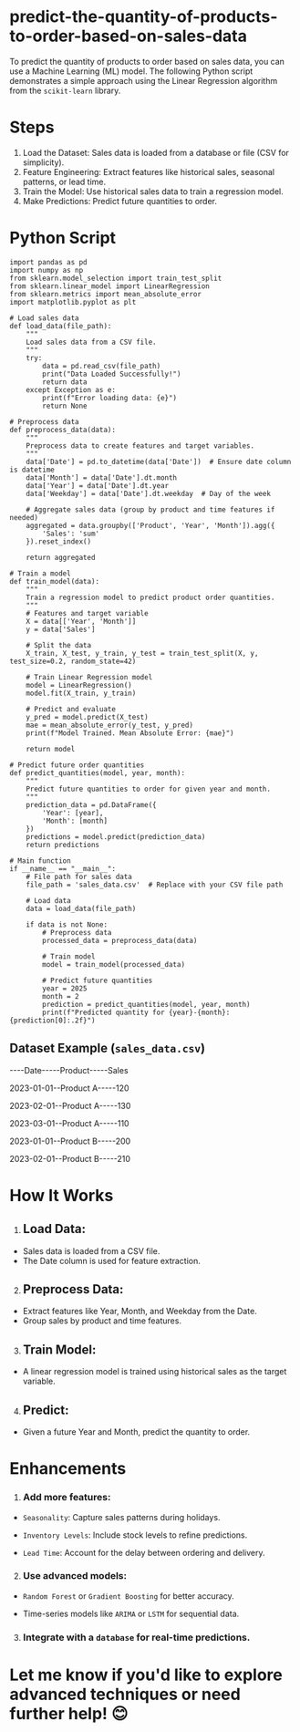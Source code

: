 # predict-the-quantity-of-products-to-order-based-on-sales-data

To predict the quantity of products to order based on sales data, you can use a Machine Learning (ML) model. The following Python script demonstrates a simple approach using the Linear Regression algorithm from the ```scikit-learn``` library.

# Steps
1. Load the Dataset: Sales data is loaded from a database or file (CSV for simplicity).
2. Feature Engineering: Extract features like historical sales, seasonal patterns, or lead time.
3. Train the Model: Use historical sales data to train a regression model.
4. Make Predictions: Predict future quantities to order.

# Python Script
```
import pandas as pd
import numpy as np
from sklearn.model_selection import train_test_split
from sklearn.linear_model import LinearRegression
from sklearn.metrics import mean_absolute_error
import matplotlib.pyplot as plt

# Load sales data
def load_data(file_path):
    """
    Load sales data from a CSV file.
    """
    try:
        data = pd.read_csv(file_path)
        print("Data Loaded Successfully!")
        return data
    except Exception as e:
        print(f"Error loading data: {e}")
        return None

# Preprocess data
def preprocess_data(data):
    """
    Preprocess data to create features and target variables.
    """
    data['Date'] = pd.to_datetime(data['Date'])  # Ensure date column is datetime
    data['Month'] = data['Date'].dt.month
    data['Year'] = data['Date'].dt.year
    data['Weekday'] = data['Date'].dt.weekday  # Day of the week
    
    # Aggregate sales data (group by product and time features if needed)
    aggregated = data.groupby(['Product', 'Year', 'Month']).agg({
        'Sales': 'sum'
    }).reset_index()
    
    return aggregated

# Train a model
def train_model(data):
    """
    Train a regression model to predict product order quantities.
    """
    # Features and target variable
    X = data[['Year', 'Month']]
    y = data['Sales']
    
    # Split the data
    X_train, X_test, y_train, y_test = train_test_split(X, y, test_size=0.2, random_state=42)
    
    # Train Linear Regression model
    model = LinearRegression()
    model.fit(X_train, y_train)
    
    # Predict and evaluate
    y_pred = model.predict(X_test)
    mae = mean_absolute_error(y_test, y_pred)
    print(f"Model Trained. Mean Absolute Error: {mae}")
    
    return model

# Predict future order quantities
def predict_quantities(model, year, month):
    """
    Predict future quantities to order for given year and month.
    """
    prediction_data = pd.DataFrame({
        'Year': [year],
        'Month': [month]
    })
    predictions = model.predict(prediction_data)
    return predictions

# Main function
if __name__ == "__main__":
    # File path for sales data
    file_path = 'sales_data.csv'  # Replace with your CSV file path
    
    # Load data
    data = load_data(file_path)
    
    if data is not None:
        # Preprocess data
        processed_data = preprocess_data(data)
        
        # Train model
        model = train_model(processed_data)
        
        # Predict future quantities
        year = 2025
        month = 2
        prediction = predict_quantities(model, year, month)
        print(f"Predicted quantity for {year}-{month}: {prediction[0]:.2f}")
```
## Dataset Example (```sales_data.csv```)

----Date-----Product-----Sales

2023-01-01--Product A-----120

2023-02-01--Product A-----130

2023-03-01--Product A-----110

2023-01-01--Product B-----200

2023-02-01--Product B-----210



# How It Works

1. ## Load Data:
   
  - Sales data is loaded from a CSV file.
  - The Date column is used for feature extraction.
    
2. ## Preprocess Data:

  - Extract features like Year, Month, and Weekday from the Date.
  - Group sales by product and time features.
    
3. ## Train Model:

  - A linear regression model is trained using historical sales as the target variable.
    
4. ## Predict:
   
  - Given a future Year and Month, predict the quantity to order.

# Enhancements

1. ### Add more features:
   
  - ```Seasonality```: Capture sales patterns during holidays.
    
  - ```Inventory Levels```: Include stock levels to refine predictions.
    
  - ```Lead Time```: Account for the delay between ordering and delivery.
    
2. ### Use advanced models:
   
  - ```Random Forest``` or ```Gradient Boosting``` for better accuracy.
    
  - Time-series models like ```ARIMA``` or ```LSTM``` for sequential data.
    
3. ### Integrate with a ```database``` for real-time predictions.

   
  
# Let me know if you'd like to explore advanced techniques or need further help! 😊

